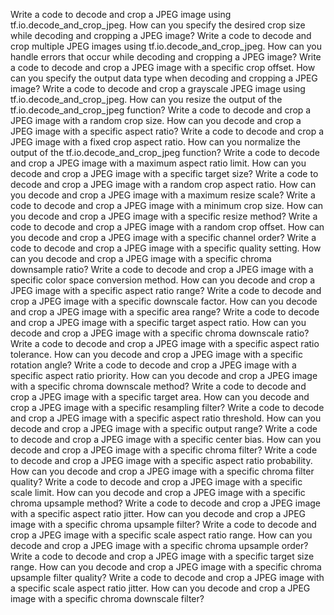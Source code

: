 Write a code to decode and crop a JPEG image using tf.io.decode_and_crop_jpeg.
How can you specify the desired crop size while decoding and cropping a JPEG image?
Write a code to decode and crop multiple JPEG images using tf.io.decode_and_crop_jpeg.
How can you handle errors that occur while decoding and cropping a JPEG image?
Write a code to decode and crop a JPEG image with a specific crop offset.
How can you specify the output data type when decoding and cropping a JPEG image?
Write a code to decode and crop a grayscale JPEG image using tf.io.decode_and_crop_jpeg.
How can you resize the output of the tf.io.decode_and_crop_jpeg function?
Write a code to decode and crop a JPEG image with a random crop size.
How can you decode and crop a JPEG image with a specific aspect ratio?
Write a code to decode and crop a JPEG image with a fixed crop aspect ratio.
How can you normalize the output of the tf.io.decode_and_crop_jpeg function?
Write a code to decode and crop a JPEG image with a maximum aspect ratio limit.
How can you decode and crop a JPEG image with a specific target size?
Write a code to decode and crop a JPEG image with a random crop aspect ratio.
How can you decode and crop a JPEG image with a maximum resize scale?
Write a code to decode and crop a JPEG image with a minimum crop size.
How can you decode and crop a JPEG image with a specific resize method?
Write a code to decode and crop a JPEG image with a random crop offset.
How can you decode and crop a JPEG image with a specific channel order?
Write a code to decode and crop a JPEG image with a specific quality setting.
How can you decode and crop a JPEG image with a specific chroma downsample ratio?
Write a code to decode and crop a JPEG image with a specific color space conversion method.
How can you decode and crop a JPEG image with a specific aspect ratio range?
Write a code to decode and crop a JPEG image with a specific downscale factor.
How can you decode and crop a JPEG image with a specific area range?
Write a code to decode and crop a JPEG image with a specific target aspect ratio.
How can you decode and crop a JPEG image with a specific chroma downscale ratio?
Write a code to decode and crop a JPEG image with a specific aspect ratio tolerance.
How can you decode and crop a JPEG image with a specific rotation angle?
Write a code to decode and crop a JPEG image with a specific aspect ratio priority.
How can you decode and crop a JPEG image with a specific chroma downscale method?
Write a code to decode and crop a JPEG image with a specific target area.
How can you decode and crop a JPEG image with a specific resampling filter?
Write a code to decode and crop a JPEG image with a specific aspect ratio threshold.
How can you decode and crop a JPEG image with a specific output range?
Write a code to decode and crop a JPEG image with a specific center bias.
How can you decode and crop a JPEG image with a specific chroma filter?
Write a code to decode and crop a JPEG image with a specific aspect ratio probability.
How can you decode and crop a JPEG image with a specific chroma filter quality?
Write a code to decode and crop a JPEG image with a specific scale limit.
How can you decode and crop a JPEG image with a specific chroma upsample method?
Write a code to decode and crop a JPEG image with a specific aspect ratio jitter.
How can you decode and crop a JPEG image with a specific chroma upsample filter?
Write a code to decode and crop a JPEG image with a specific scale aspect ratio range.
How can you decode and crop a JPEG image with a specific chroma upsample order?
Write a code to decode and crop a JPEG image with a specific target size range.
How can you decode and crop a JPEG image with a specific chroma upsample filter quality?
Write a code to decode and crop a JPEG image with a specific scale aspect ratio jitter.
How can you decode and crop a JPEG image with a specific chroma downscale filter?